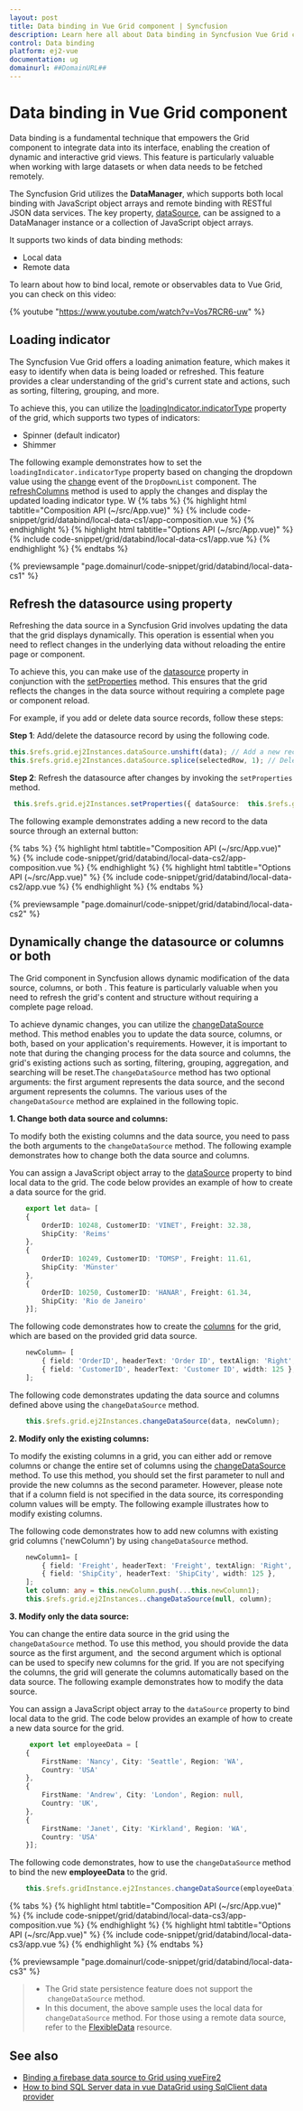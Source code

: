 ```yaml
---
layout: post
title: Data binding in Vue Grid component | Syncfusion
description: Learn here all about Data binding in Syncfusion Vue Grid component of Syncfusion Essential JS 2 and more.
control: Data binding 
platform: ej2-vue
documentation: ug
domainurl: ##DomainURL##
---
```


# Data binding in Vue Grid component

Data binding is a fundamental technique that empowers the Grid component to integrate data into its interface, enabling the creation of dynamic and interactive grid views. This feature is particularly valuable when working with large datasets or when data needs to be fetched remotely. 

The Syncfusion Grid utilizes the **DataManager**, which supports both local binding with JavaScript object arrays and remote binding with RESTful JSON data services. The key property, [dataSource](https://ej2.syncfusion.com/vue/documentation/api/grid/#datasource), can be assigned to a DataManager instance or a collection of JavaScript object arrays.

It supports two kinds of data binding methods:

* Local data
* Remote data

To learn about how to bind local, remote or observables data to Vue Grid, you can check on this video:

{% youtube "https://www.youtube.com/watch?v=Vos7RCR6-uw" %}

## Loading indicator

The Syncfusion Vue Grid offers a loading animation feature, which makes it easy to identify when data is being loaded or refreshed. This feature provides a clear understanding of the grid's current state and actions, such as sorting, filtering, grouping, and more.

To achieve this, you can utilize the [loadingIndicator.indicatorType](https://ej2.syncfusion.com/vue/documentation/api/grid/loadingIndicatorModel/) property of the grid, which supports two types of indicators:

* Spinner (default indicator)
* Shimmer

The following example demonstrates how to set the `loadingIndicator.indicatorType` property based on changing the dropdown value using the [change](https://ej2.syncfusion.com/vue/documentation/api/drop-down-list/#change) event of the `DropDownList` component. The [refreshColumns](https://ej2.syncfusion.com/vue/documentation/api/grid/#refreshcolumns) method is used to apply the changes and display the updated loading indicator type. 
W
{% tabs %}
{% highlight html tabtitle="Composition API (~/src/App.vue)" %}
{% include code-snippet/grid/databind/local-data-cs1/app-composition.vue %}
{% endhighlight %}
{% highlight html tabtitle="Options API (~/src/App.vue)" %}
{% include code-snippet/grid/databind/local-data-cs1/app.vue %}
{% endhighlight %}
{% endtabs %}
        
{% previewsample "page.domainurl/code-snippet/grid/databind/local-data-cs1" %}

## Refresh the datasource using property

Refreshing the data source in a Syncfusion Grid involves updating the data that the grid displays dynamically. This operation is essential when you need to reflect changes in the underlying data without reloading the entire page or component.

To achieve this, you can make use of the [datasource](https://ej2.syncfusion.com/vue/documentation/api/grid/#datasource) property in conjunction with the [setProperties](https://ej2.syncfusion.com/vue/documentation/api/grid/#refresh) method. This ensures that the grid reflects the changes in the data source without requiring a complete page or component reload.

For example, if you add or delete data source records, follow these steps:

**Step 1**: Add/delete the datasource record by using the following code.

```typescript
this.$refs.grid.ej2Instances.dataSource.unshift(data); // Add a new record.
this.$refs.grid.ej2Instances.dataSource.splice(selectedRow, 1); // Delete a record.
```

**Step 2**:  Refresh the datasource after changes by invoking the `setProperties` method.

```typescript
 this.$refs.grid.ej2Instances.setProperties({ dataSource:  this.$refs.grid.ej2Instances..dataSource});

```
The following example demonstrates adding a new record to the data source through an external button:


{% tabs %}
{% highlight html tabtitle="Composition API (~/src/App.vue)" %}
{% include code-snippet/grid/databind/local-data-cs2/app-composition.vue %}
{% endhighlight %}
{% highlight html tabtitle="Options API (~/src/App.vue)" %}
{% include code-snippet/grid/databind/local-data-cs2/app.vue %}
{% endhighlight %}
{% endtabs %}
        
{% previewsample "page.domainurl/code-snippet/grid/databind/local-data-cs2" %}

## Dynamically change the datasource or columns or both

The Grid component in Syncfusion allows dynamic modification of the data source, columns, or both . This feature is particularly valuable when you need to refresh the grid's content and structure without requiring a complete page reload.

To achieve dynamic changes, you can utilize the [changeDataSource](https://ej2.syncfusion.com/vue/documentation/api/grid/#changedatasource) method. This method enables you to update the data source, columns, or both, based on your application's requirements. However, it is important to note that during the changing process for the data source and columns, the grid's existing actions such as sorting, filtering, grouping, aggregation, and searching will be reset.The `changeDataSource` method has two optional arguments: the first argument represents the data source, and the second argument represents the columns. The various uses of the `changeDataSource` method are explained in the following topic.

**1. Change both data source and columns:**

To modify both the existing columns and the data source, you need to pass the both arguments to the `changeDataSource` method. The following example demonstrates how to change both the data source and columns.

You can assign a JavaScript object array to the [dataSource](https://ej2.syncfusion.com/vue/documentation/api/grid/#datasource) property to bind local data to the grid. The code below provides an example of how to create a data source for the grid.

```typescript
    export let data= [
    {
        OrderID: 10248, CustomerID: 'VINET', Freight: 32.38,
        ShipCity: 'Reims'
    },
    {
        OrderID: 10249, CustomerID: 'TOMSP', Freight: 11.61,
        ShipCity: 'Münster'
    },
    {
        OrderID: 10250, CustomerID: 'HANAR', Freight: 61.34,
        ShipCity: 'Rio de Janeiro'
    }];
```

The following code demonstrates how to create the [columns](https://ej2.syncfusion.com/vue/documentation/grid/columns/columns) for the grid, which are based on the provided grid data source.

```typescript
    newColumn= [
        { field: 'OrderID', headerText: 'Order ID', textAlign: 'Right', width: 125 },
        { field: 'CustomerID', headerText: 'Customer ID', width: 125 },
    ];
```

The following code demonstrates updating the data source and columns defined above using the `changeDataSource` method.

```typescript
    this.$refs.grid.ej2Instances.changeDataSource(data, newColumn);
```

**2. Modify only the existing columns:**

To modify the existing columns in a grid, you can either add or remove columns or change the entire set of columns using the [changeDataSource](https://ej2.syncfusion.com/vue/documentation/api/grid/#changedatasource) method. To use this method, you should set the first parameter to null and provide the new columns as the second parameter. However, please note that if a column field is not specified in the data source, its corresponding column values will be empty. The following example illustrates how to modify existing columns.

The following code demonstrates how to add new columns with existing grid columns ('newColumn') by using `changeDataSource` method.

```typescript
    newColumn1= [
        { field: 'Freight', headerText: 'Freight', textAlign: 'Right', width: 125 },
        { field: 'ShipCity', headerText: 'ShipCity', width: 125 },
    ];
    let column: any = this.newColumn.push(...this.newColumn1);
    this.$refs.grid.ej2Instances..changeDataSource(null, column);
```

**3. Modify only the data source:**

You can change the entire data source in the grid using the `changeDataSource` method. To use this method, you should provide the data source as the first argument, and  the second argument which is optional can be used to specify new columns for the grid. If you are not specifying the columns, the grid will generate the columns automatically based on the data source. The following example demonstrates how to modify the data source.

You can assign a JavaScript object array to the `dataSource` property to bind local data to the grid. The code below provides an example of how to create a new data source for the grid.

```typescript
     export let employeeData = [
    {
        FirstName: 'Nancy', City: 'Seattle', Region: 'WA',
        Country: 'USA'
    },
    {
        FirstName: 'Andrew', City: 'London', Region: null,
        Country: 'UK',
    },
    {
        FirstName: 'Janet', City: 'Kirkland', Region: 'WA',
        Country: 'USA'
    }];
```

The following code demonstrates, how to use the `changeDataSource` method to bind the new **employeeData** to the grid.

```typescript
    this.$refs.gridInstance.ej2Instances.changeDataSource(employeeData);
```

{% tabs %}
{% highlight html tabtitle="Composition API (~/src/App.vue)" %}
{% include code-snippet/grid/databind/local-data-cs3/app-composition.vue %}
{% endhighlight %}
{% highlight html tabtitle="Options API (~/src/App.vue)" %}
{% include code-snippet/grid/databind/local-data-cs3/app.vue %}
{% endhighlight %}
{% endtabs %}
        
{% previewsample "page.domainurl/code-snippet/grid/databind/local-data-cs3" %}

>* The Grid state persistence feature does not support the  `changeDataSource` method.
>* In this document, the above sample uses the local data for `changeDataSource` method. For those using a remote data source, refer to the [FlexibleData](https://ej2.syncfusion.com/vue/demos/#/bootstrap5/grid/flexible-data) resource.

## See also

* [Binding a firebase data source to Grid using vueFire2](https://www.syncfusion.com/blogs/post/binding-a-firebase-data-source-to-grid-using-vuefire2.aspx)
* [How to bind SQL Server data in vue DataGrid using SqlClient data provider](https://www.syncfusion.com/kb/11453/how-to-bind-sql-server-data-in-vue-datagrid-using-sqlclient-data-provider)